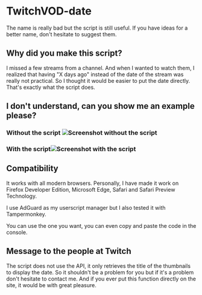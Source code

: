 # TwitchVOD-date

The name is really bad but the script is still useful. If you have ideas for a better name, don't hesitate to suggest them.


## Why did you make this script?
I missed a few streams from a channel. And when I wanted to watch them, I realized that having "X days ago" instead of the date of the stream was really not practical. So I thought it would be easier to put the date directly. That's exactly what the script does.


## I don't understand, can you show me an example please?

### Without the script ![Screenshot without the script](https://user-images.githubusercontent.com/13944652/198374806-138d7fa9-27db-4704-b455-d86358f66154.png)

### With the script![Screenshot with the script](https://user-images.githubusercontent.com/13944652/198374889-9235a687-dfb6-4bab-acc2-81ed5a0d9d05.png)

## Compatibility
It works with all modern browsers.
Personally, I have made it work on Firefox Developer Edition, Microsoft Edge, Safari and Safari Preview Technology.

I use AdGuard as my userscript manager but I also tested it with Tampermonkey.

You can use the one you want, you can even copy and paste the code in the console.
## Message to the people at Twitch
The script does not use the API, it only retrieves the title of the thumbnails to display the date. So it shouldn't be a problem for you but if it's a problem don't hesitate to contact me. And if you ever put this function directly on the site, it would be with great pleasure.
